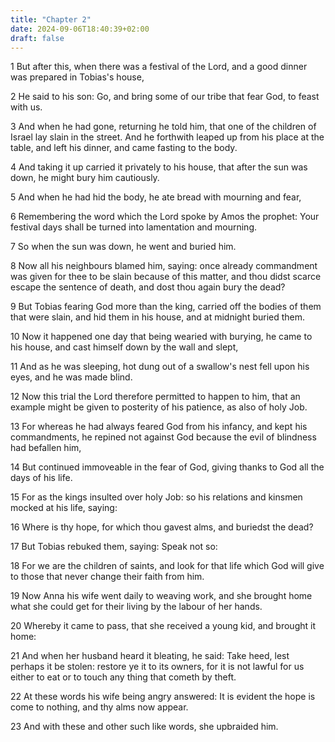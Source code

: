```yaml
---
title: "Chapter 2"
date: 2024-09-06T18:40:39+02:00
draft: false
---
```




1 But after this, when there was a festival of the Lord, and a good dinner was prepared in Tobias's house,

2 He said to his son: Go, and bring some of our tribe that fear God, to feast with us.

3 And when he had gone, returning he told him, that one of the children of Israel lay slain in the street. And he forthwith leaped up from his place at the table, and left his dinner, and came fasting to the body.

4 And taking it up carried it privately to his house, that after the sun was down, he might bury him cautiously.

5 And when he had hid the body, he ate bread with mourning and fear,

6 Remembering the word which the Lord spoke by Amos the prophet: Your festival days shall be turned into lamentation and mourning.

7 So when the sun was down, he went and buried him.

8 Now all his neighbours blamed him, saying: once already commandment was given for thee to be slain because of this matter, and thou didst scarce escape the sentence of death, and dost thou again bury the dead?

9 But Tobias fearing God more than the king, carried off the bodies of them that were slain, and hid them in his house, and at midnight buried them.

10 Now it happened one day that being wearied with burying, he came to his house, and cast himself down by the wall and slept,

11 And as he was sleeping, hot dung out of a swallow's nest fell upon his eyes, and he was made blind.

12 Now this trial the Lord therefore permitted to happen to him, that an example might be given to posterity of his patience, as also of holy Job.

13 For whereas he had always feared God from his infancy, and kept his commandments, he repined not against God because the evil of blindness had befallen him,

14 But continued immoveable in the fear of God, giving thanks to God all the days of his life.

15 For as the kings insulted over holy Job: so his relations and kinsmen mocked at his life, saying:

16 Where is thy hope, for which thou gavest alms, and buriedst the dead?

17 But Tobias rebuked them, saying: Speak not so:

18 For we are the children of saints, and look for that life which God will give to those that never change their faith from him.

19 Now Anna his wife went daily to weaving work, and she brought home what she could get for their living by the labour of her hands.

20 Whereby it came to pass, that she received a young kid, and brought it home:

21 And when her husband heard it bleating, he said: Take heed, lest perhaps it be stolen: restore ye it to its owners, for it is not lawful for us either to eat or to touch any thing that cometh by theft.

22 At these words his wife being angry answered: It is evident the hope is come to nothing, and thy alms now appear.

23 And with these and other such like words, she upbraided him.

